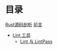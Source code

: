 # 目录

[Rust源码剖析](index.md)
[前言](preface.md)

- [Lint 工具](lint/readme.md)
  - [Lint 与 LintPass](lint/lint-pass.md)
